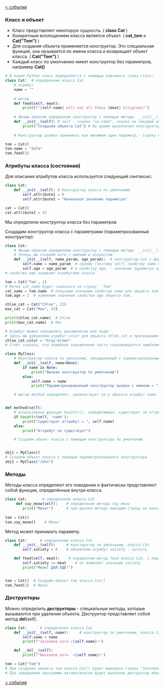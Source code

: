 [< события](../2_события/события.md)

### Класс и объект
- Класс представляет некоторую сущность. ( **class Cat** ) 
- Конкретным воплощением класса является объект.  ( **cat_tom = Cat("Tom")** )
- Для создания объекта применяется конструктор. Это специальная функция, она называется по имени класса и возвращает объект класса. ( **Cat("Tom")** )
- Каждый класс по умолчанию имеет конструктор без параметров, например **Cat()**



```python
# В языке Python класс определяется с помощью ключевого слова class:
class Cat:  # определение класса Cat
    # атрибут 
    name = ""
    
    # метод
    def feed(self, meat):
        print(f"{self.name} will eat all these {meat} kilograms!")
        
    # Явным образом определяем конструктор с помощью метода  __init__() 
    def __init__(self): # self - ссылка "на себя", ссылка на текущий объект
        print("Создание объекта Cat") # Во время выполнения конструктора мы увидим это сообщение
        
    # Конструктор должен принимать как минимум один параметр,- ссылку на текущий объект - self.

tom = Cat()
tom.name = "Sofa"
tom.feed(3)
```

### Атрибуты класса (состояния)

Для описания атрибутов класса используется следующий синтаксис:

```python
class Cat:
    def __init__(self): # Конструктор класса по умолчанию.
        self.attribute1 = 0
        self.attribute2 = "Начальное значение параметра"

cat = Cat()
cat.attribute1 = 42
```
Мы определили конструктор класса без параметров

Создадим конструктор класса с параметрами (параметризованный конструктор): 
```python
class Cat:
    # Явным образом определяем конструктор с помощью метода  __init__() 
    # Теперь мы создаём кота с именем и возрастом
    def __init__(self, name_param, age_param):  # конструктор Cat с двумя параметрами name_param и age_param
        self.name = name_param  # своему (поэтому self) свойству name мы присваиваем значение параметра name_param
        self.age = age_param  # а свойству age, - значение параметра age_param
# свойства еще называют атрибутами класса

tom = Cat('Tom', 1)
# Метка cat_name будет ссылаться на строку  'Tom'
cat_name = tom.name  # получаем значение свойства name для объекта tom. 
tom.age = 2  # изменяем значение свойства age объекта tom.

chloe_cat = Cat("Chloe", 22)
max_cat = Cat("Max", 43)

print(chloe_cat.name)  # Chloe
print(max_cat.name)  # Max

# Атрибут можно определить динамически вне кода:
# Здесь мы добавляем атрибут color для объекта chloe_cat и присваиваем атрибуту значение "Gray-brown"
chloe_cat.color = "Gray-brown"
# Стоит сказать, что подобное определение часто сопровождается ошибками
```

```python
class MyClass:
    # Конструктор класса по умолчанию, объединённый с параметризованным конструктором
    def __init__(self, name=None):
        if name is None:
            print("Вызван конструктор по умолчанию")
        else:
            self.name = name
            print("Параметризированный конструктор вызван с именем = ", self.name)

    # метод method определяет, наличествует ли у объекта атрибут name.


def method(self):
    # использована функция hasattr(), определяющая, существует ли аттрибут 
    if hasattr(self, 'name'):
        print("Существует аттрибут = ", self.name)
    else:
        print("Аттрибут не существует")

    # Создаем объект класса с помощью конструктора по умолчанию


obj1 = MyClass()
# Создаем объект класса с помощью параметризованного конструктора
obj2 = MyClass("John")
```
### Методы

Методы класса определяют его поведение и фактически представляют собой функции, определённые внутри класса.

```python
class Cat:       # определение класса Cat
     def say_meow(self):    # определение метода say_meow
        print("Meow!")      # при вызове метода выводим строку на консоль 
 
tom = Cat()
tom.say_meow()    # Meow!

```
Метод может принимать параметр.

```python
class Cat:      # определение класса Cat
    def __init__(self):     # конструктор по умолчанию, класса Cat
        self.satiety = 0    # объявляем атрибут satiety - сытость

    def feed(self, meat):    # определяем метод feed класса Cat, с параметром meat
        self.satiety += meat    # он изменяет значение satiety
        print("Meow! ДАЙ ЕЩЁ!") 


tom = Cat()  # Создаём объект tom класса Cat()
tom.feed(2)  # Meow!

```

### Деструкторы

Можно определить **деструкторы** - специальные методы, которые вызываются при удалении объекта.
Деструктор представляет собой метод __del__(self).

```python
class Cat:      # определение класса Cat
    def __init__(self, name):     # конструктор по умолчанию, класса Cat
        self.name = name
        print(f"Заселили кота <{self.name}>") 

    def __del__(self):
        print(f"Выселили кота  <{self.name}>")

tom = Cat("Tom")                 
# При создании объекта tom класса Cat() будет выведена строка "Заселили кота <Tom>".
# При завершении программы автоматически будет выполнен деструктор объекта tom и выведена строка "Выселили кота <Tom>"
```
[< события](../2_события/события.md)
